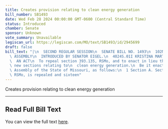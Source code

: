 ```yaml
---
title: Creates provision relating to clean energy generation
bill_number: SB1493
date: Wed Feb 28 2024 00:00:00 GMT-0600 (Central Standard Time)
status: Introduced
chamber: Senate
sponsor: Unknown
vote_summary: Unavailable
legiscan_url: https://legiscan.com/MO/text/SB1493/id/2945699
draft: false
bill_text: "|\n  SECOND REGULAR SESSION\n  SENATE BILL NO. 1493\n  102ND GENERA L\
  \ ASSEMBLY\n  INTRODUCED BY SENATOR EIGEL.\n  4024S.01I KRISTINA MARTIN, Secretary\n\
  \  AN ACT\n  To repeal section 393.135, RSMo, and to enact in lieu thereof sixteen\
  \ new sections relating to\n  clean energy generation.\n  Be it enacted by the General\
  \ Assembly of the State of Missouri, as follows:\n  1 Section A. Section 393.135,\
  \ RSMo, is repealed and sixteen"
---
```

Creates provision relating to clean energy generation

---

## Read Full Bill Text

You can view the full text [here](https://legiscan.com/MO/text/SB1493/id/2945699).
